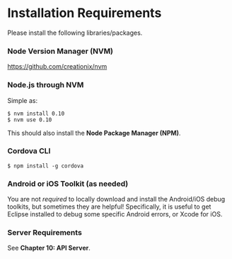 # Installation Requirements
Please install the following libraries/packages.

### Node Version Manager (NVM)

https://github.com/creationix/nvm

### Node.js through NVM

Simple as:

    $ nvm install 0.10
    $ nvm use 0.10

This should also install the __Node Package Manager (NPM)__.

### Cordova CLI

    $ npm install -g cordova


### Android or iOS Toolkit (as needed)

You are not *required* to locally download and install the Android/iOS debug toolkits, but sometimes they are helpful! Specifically, it is useful to get Eclipse installed to debug some specific Android errors, or Xcode for iOS.


### Server Requirements

See __Chapter 10: API Server__. 
